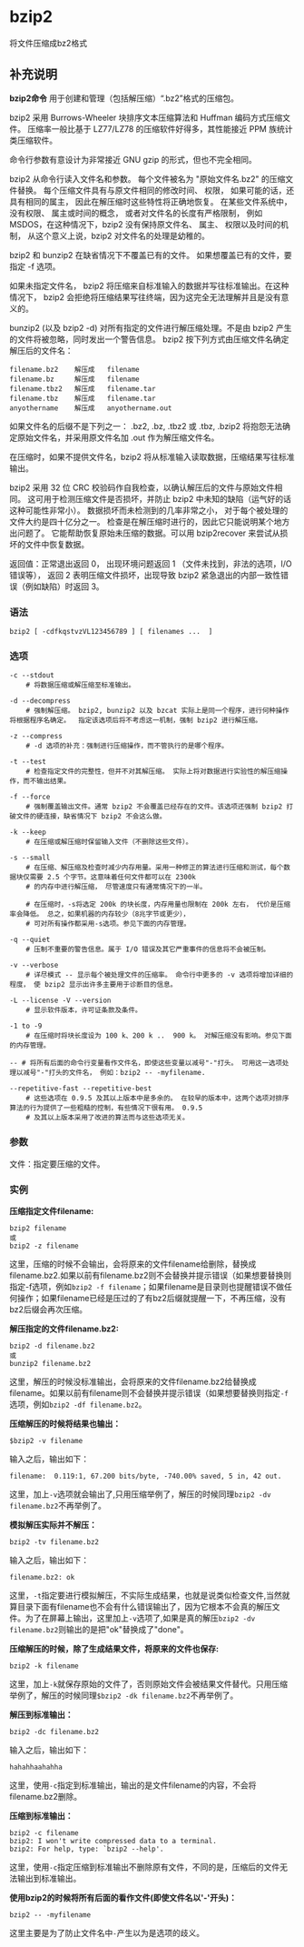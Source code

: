 bzip2
===

将文件压缩成bz2格式

## 补充说明

**bzip2命令** 用于创建和管理（包括解压缩）“.bz2”格式的压缩包。

bzip2 采用 Burrows-Wheeler 块排序文本压缩算法和 Huffman 编码方式压缩文件。 压缩率一般比基于 LZ77/LZ78 的压缩软件好得多，其性能接近 PPM 族统计类压缩软件。

命令行参数有意设计为非常接近 GNU gzip 的形式，但也不完全相同。

bzip2 从命令行读入文件名和参数。 每个文件被名为 "原始文件名.bz2" 的压缩文件替换。 每个压缩文件具有与原文件相同的修改时间、 权限， 如果可能的话，还具有相同的属主， 因此在解压缩时这些特性将正确地恢复。 在某些文件系统中， 没有权限、 属主或时间的概念， 或者对文件名的长度有严格限制， 例如 MSDOS，在这种情况下，bzip2 没有保持原文件名、 属主、 权限以及时间的机制， 从这个意义上说，bzip2 对文件名的处理是幼稚的。

bzip2 和 bunzip2 在缺省情况下不覆盖已有的文件。 如果想覆盖已有的文件，要指定 -f 选项。

如果未指定文件名， bzip2 将压缩来自标准输入的数据并写往标准输出。在这种情况下， bzip2 会拒绝将压缩结果写往终端，因为这完全无法理解并且是没有意义的。

bunzip2 (以及 bzip2 -d) 对所有指定的文件进行解压缩处理。不是由 bzip2 产生的文件将被忽略，同时发出一个警告信息。 bzip2 按下列方式由压缩文件名确定解压后的文件名：

```shell
filename.bz2    解压成   filename
filename.bz     解压成   filename
filename.tbz2   解压成   filename.tar
filename.tbz    解压成   filename.tar
anyothername    解压成   anyothername.out
```

如果文件名的后缀不是下列之一： .bz2, .bz, .tbz2 或 .tbz, .bzip2 将抱怨无法确定原始文件名，并采用原文件名加 .out 作为解压缩文件名。

在压缩时，如果不提供文件名，bzip2 将从标准输入读取数据，压缩结果写往标准输出。

bzip2 采用 32 位 CRC 校验码作自我检查，以确认解压后的文件与原始文件相同。 这可用于检测压缩文件是否损坏，并防止 bzip2 中未知的缺陷（运气好的话这种可能性非常小）。   数据损坏而未检测到的几率非常之小，  对于每个被处理的文件大约是四十亿分之一。  检查是在解压缩时进行的，因此它只能说明某个地方出问题了。 它能帮助恢复原始未压缩的数据。可以用 bzip2recover 来尝试从损坏的文件中恢复数据。

返回值：正常退出返回 0， 出现环境问题返回 1 （文件未找到，非法的选项，I/O错误等）， 返回 2 表明压缩文件损坏，出现导致 bzip2 紧急退出的内部一致性错误（例如缺陷）时返回 3。

###  语法

```shell
bzip2 [ -cdfkqstvzVL123456789 ] [ filenames ...  ]
```

###  选项

```shell
-c --stdout
    # 将数据压缩或解压缩至标准输出。

-d --decompress
    # 强制解压缩。 bzip2, bunzip2 以及 bzcat 实际上是同一个程序，进行何种操作将根据程序名确定。  指定该选项后将不考虑这一机制，强制 bzip2 进行解压缩。

-z --compress
    # -d 选项的补充：强制进行压缩操作，而不管执行的是哪个程序。

-t --test
    # 检查指定文件的完整性，但并不对其解压缩。 实际上将对数据进行实验性的解压缩操作，而不输出结果。

-f --force
    # 强制覆盖输出文件。通常 bzip2 不会覆盖已经存在的文件。该选项还强制 bzip2 打破文件的硬连接，缺省情况下 bzip2 不会这么做。

-k --keep
    # 在压缩或解压缩时保留输入文件（不删除这些文件）。

-s --small
    # 在压缩、解压缩及检查时减少内存用量。采用一种修正的算法进行压缩和测试，每个数据块仅需要 2.5 个字节。这意味着任何文件都可以在 2300k
    # 的内存中进行解压缩， 尽管速度只有通常情况下的一半。

    # 在压缩时，-s将选定 200k 的块长度，内存用量也限制在 200k 左右， 代价是压缩率会降低。 总之，如果机器的内存较少（8兆字节或更少），
    # 可对所有操作都采用-s选项。参见下面的内存管理。

-q --quiet
    # 压制不重要的警告信息。属于 I/O 错误及其它严重事件的信息将不会被压制。

-v --verbose
    # 详尽模式 -- 显示每个被处理文件的压缩率。 命令行中更多的 -v 选项将增加详细的程度， 使 bzip2 显示出许多主要用于诊断目的信息。

-L --license -V --version
    # 显示软件版本，许可证条款及条件。

-1 to -9
    # 在压缩时将块长度设为 100 k、200 k ..  900 k。 对解压缩没有影响。参见下面的内存管理。

-- # 将所有后面的命令行变量看作文件名，即使这些变量以减号"-"打头。 可用这一选项处理以减号"-"打头的文件名， 例如：bzip2 -- -myfilename.

--repetitive-fast --repetitive-best
    # 这些选项在 0.9.5 及其以上版本中是多余的。 在较早的版本中，这两个选项对排序算法的行为提供了一些粗糙的控制，有些情况下很有用。 0.9.5
    # 及其以上版本采用了改进的算法而与这些选项无关。
```

###  参数

文件：指定要压缩的文件。

###  实例

**压缩指定文件filename:** 

```shell
bzip2 filename
或
bzip2 -z filename
```

这里，压缩的时候不会输出，会将原来的文件filename给删除，替换成filename.bz2.如果以前有filename.bz2则不会替换并提示错误（如果想要替换则指定-f选项，例如`bzip2 -f filename`；如果filename是目录则也提醒错误不做任何操作；如果filename已经是压过的了有bz2后缀就提醒一下，不再压缩，没有bz2后缀会再次压缩。

**解压指定的文件filename.bz2:** 

```shell
bzip2 -d filename.bz2
或
bunzip2 filename.bz2
```

这里，解压的时候没标准输出，会将原来的文件filename.bz2给替换成filename。如果以前有filename则不会替换并提示错误（如果想要替换则指定`-f`选项，例如`bzip2 -df filename.bz2`。

**压缩解压的时候将结果也输出：** 

```shell
$bzip2 -v filename
```

输入之后，输出如下：

```shell
filename:  0.119:1, 67.200 bits/byte, -740.00% saved, 5 in, 42 out.
```

这里，加上`-v`选项就会输出了,只用压缩举例了，解压的时候同理`bzip2 -dv filename.bz2`不再举例了。

**模拟解压实际并不解压：** 

```shell
bzip2 -tv filename.bz2
```

输入之后，输出如下：

```shell
filename.bz2: ok
```

这里，`-t`指定要进行模拟解压，不实际生成结果，也就是说类似检查文件,当然就算目录下面有filename也不会有什么错误输出了，因为它根本不会真的解压文件。为了在屏幕上输出，这里加上`-v`选项了,如果是真的解压`bzip2 -dv filename.bz2`则输出的是把"ok"替换成了"done"。

**压缩解压的时候，除了生成结果文件，将原来的文件也保存:** 

```shell
bzip2 -k filename
```

这里，加上`-k`就保存原始的文件了，否则原始文件会被结果文件替代。只用压缩举例了，解压的时候同理`$bzip2 -dk filename.bz2`不再举例了。

**解压到标准输出：** 

```shell
bzip2 -dc filename.bz2
```

输入之后，输出如下：

```shell
hahahhaahahha
```

这里，使用`-c`指定到标准输出，输出的是文件filename的内容，不会将filename.bz2删除。

**压缩到标准输出：** 

```shell
bzip2 -c filename
bzip2: I won't write compressed data to a terminal.
bzip2: For help, type: `bzip2 --help'.
```

这里，使用`-c`指定压缩到标准输出不删除原有文件，不同的是，压缩后的文件无法输出到标准输出。

**使用bzip2的时候将所有后面的看作文件(即使文件名以'-'开头)：** 

```shell
bzip2 -- -myfilename
```

这里主要是为了防止文件名中`-`产生以为是选项的歧义。



